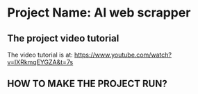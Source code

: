 # Project Name: AI web scrapper

## The project video tutorial

The video tutorial is at: <https://www.youtube.com/watch?v=IXRkmqEYGZA&t=7s>

## HOW TO MAKE THE PROJECT RUN?
